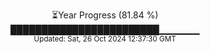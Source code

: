<p align="center">
⏳Year Progress (81.84 %) <br>
████████████████████████▁▁▁▁▁▁ <br>
<sub>Updated: Sat, 26 Oct 2024 12:37:30 GMT</sub>
</p>

